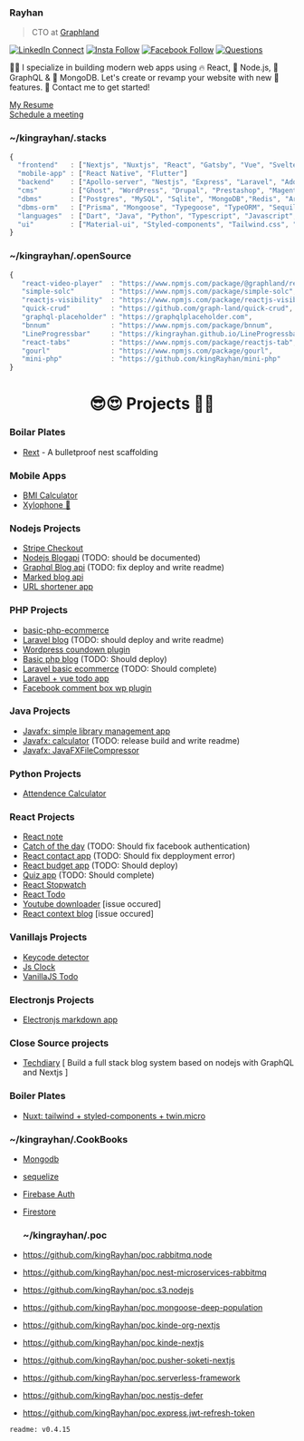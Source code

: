 
### Rayhan

> CTO at [Graphland](https://www.graphland.dev) <br/>

[![LinkedIn Connect](https://img.shields.io/badge/%20-Connect-black?color=14171A&labelColor=212121&logo=linkedin&logoColor=ffffff)](https://www.linkedin.com/in/kingrayhan)   [![Insta Follow](https://img.shields.io/badge/%20-Follow-black?color=14171A&labelColor=d81b60&logo=instagram&logoColor=ffffff)](https://www.instagram.com/king_rayhan)   [![Facebook Follow](https://img.shields.io/badge/%20-Follow-black?color=14171A&labelColor=1976d2&logo=facebook&logoColor=ffffff)](https://www.facebook.com/kingrayhan2) [![Questions](https://img.shields.io/badge/%20-Questions-black?color=14171A&labelColor=fff&logo=stackoverflow&logoColor=0c0d0e26)](https://stackoverflow.com/users/3705299/king-rayhan)


👨‍💻 I specialize in building modern web apps using 🔥 React, 🚀 Node.js, 🔮 GraphQL & 🍃 MongoDB. Let's create or revamp your website with new 🎉 features. 📲 Contact me to get started!

  <a align="bottom" href="https://drive.google.com/file/d/1rYPD28yv2i8Gk9REvw5rzk4_D8LsseUD/view?pli=1" download>My Resume</a> <br />
  <a align="bottom" href="https://cal.com/rayhan-dev/45min" download>Schedule a meeting</a>


### ~/kingrayhan/.stacks

```js
{
  "frontend"   : ["Nextjs", "Nuxtjs", "React", "Gatsby", "Vue", "Svelte", ...more],
  "mobile-app" : ["React Native", "Flutter"]
  "backend"    : ["Apollo-server", "Nestjs", "Express", "Laravel", "Adonisjs", "Django", "Flask"],
  "cms"        : ["Ghost", "WordPress", "Drupal", "Prestashop", "Magento", "kirby", "Strapi", "Contentful", "Shopify", "Netlify-cms"],
  "dbms"       : ["Postgres", "MySQL", "Sqlite", "MongoDB","Redis", "Array 😂"],
  "dbms-orm"   : ["Prisma", "Mongoose", "Typegoose", "TypeORM", "Sequilize", "knex"]
  "languages"  : ["Dart", "Java", "Python", "Typescript", "Javascript", "php", "C", "C++", "Ada"],
  "ui"         : ["Material-ui", "Styled-components", "Tailwind.css", "Bulma" ...more]
}
```

### ~/kingrayhan/.openSource

```js
{
   "react-video-player"  : "https://www.npmjs.com/package/@graphland/react-video-player",
   "simple-solc"         : "https://www.npmjs.com/package/simple-solc",
   "reactjs-visibility"  : "https://www.npmjs.com/package/reactjs-visibility",
   "quick-crud"          : "https://github.com/graph-land/quick-crud",
   "graphql-placeholder" : "https://graphqlplaceholder.com",
   "bnnum"               : "https://www.npmjs.com/package/bnnum",
   "LineProgressbar"     : "https://kingrayhan.github.io/LineProgressbar/data-attrs-demo.html",
   "react-tabs"          : "https://www.npmjs.com/package/reactjs-tab",
   "gourl"               : "https://www.npmjs.com/package/gourl",
   "mini-php"            : "https://github.com/kingRayhan/mini-php"
}
```

<h1 align="center">😎😍 Projects 🥰🤗</h1>

### Boilar Plates
- [Rext](https://github.com/kingRayhan/rexy) - A bulletproof nest scaffolding

### Mobile Apps
- [BMI Calculator](https://github.com/kingRayhan/flutter_bmi_calculator)
- [Xylophone 🎹](https://github.com/kingRayhan/flutter_xylo_phone)

### Nodejs Projects
- [Stripe Checkout](https://github.com/kingRayhan/stripe-checkout)
- [Nodejs Blogapi](https://github.com/kingRayhan/nodeblogapi) (TODO: should be documented)
- [Graphql Blog api](https://github.com/kingRayhan/blog-graphql-server) (TODO: fix deploy and write readme)
- [Marked blog api](https://github.com/kingRayhan/marked-blog)
- [URL shortener app](https://github.com/kingRayhan/node-shortener)

### PHP Projects
- [basic-php-ecommerce](https://github.com/kingRayhan/basic-php-ecommerce)
- [Laravel blog](https://github.com/kingRayhan/larablog) (TODO: should deploy and write readme)
- [Wordpress coundown plugin](https://github.com/kingRayhan/Easy-CountDowner)
- [Basic php blog](https://github.com/kingRayhan/simple-php-blog) (TODO: Should deploy)
- [Laravel basic ecommerce](https://github.com/kingRayhan/lara-ecommerce) (TODO: Should complete)
- [Laravel + vue todo app](https://github.com/kingRayhan/kingtodo)
- [Facebook comment box wp plugin](https://github.com/kingRayhan/Facebook-comment-box)

### Java Projects
- [Javafx: simple library management app](https://github.com/kingRayhan/NSU-Library)
- [Javafx: calculator](https://github.com/kingRayhan/javaCalculator) (TODO: release build and write readme)
- [Javafx: JavaFXFileCompressor](https://github.com/kingRayhan/JavaFXFileCompressor)

### Python Projects
- [Attendence Calculator](https://github.com/kingRayhan/attendance-calculator)

### React Projects
- [React note](https://github.com/kingRayhan/react-note)
- [Catch of the day](https://github.com/kingRayhan/catch-of-the-day) (TODO: Should fix facebook authentication)
- [React contact app](https://github.com/kingRayhan/firecontacts) (TODO: Should fix depployment error)
- [React budget app](https://github.com/kingRayhan/react-budgetapp) (TODO: Should deploy)
- [Quiz app](https://github.com/kingRayhan/react-quizer) (TODO: Should complete)
- [React Stopwatch](https://github.com/kingRayhan/react-stopwatch)
- [React Todo](https://github.com/kingRayhan/react-todo)
- [Youtube downloader](https://github.com/kingRayhan/youtube-downloader-frontend) [issue occured]
- [React context blog](https://github.com/kingRayhan/react-context-blog) [issue occured]

### Vanillajs Projects
- [Keycode detector](https://github.com/kingRayhan/keycode)
- [Js Clock](https://github.com/kingRayhan/js-clock)
- [VanillaJS Todo](https://github.com/kingRayhan/es6-todo)

### Electronjs Projects
- [Electronjs markdown app](https://github.com/kingRayhan/markdownpen)

### Close Source projects
- [Techdiary](https://techdiary.dev) [ Build a full stack blog system based on nodejs with GraphQL and Nextjs ]

### Boiler Plates
- [Nuxt: tailwind + styled-components + twin.micro](https://github.com/kingRayhan/tailwind-with-styled-components-and-nextjs)

### ~/kingrayhan/.CookBooks
- [Mongodb](https://mongoosecookbook.netlify.app/)
- [sequelize](https://sequelize.netlify.app/)
- [Firebase Auth](https://github.com/kingRayhan/fireauth-9-cookbook)
- [Firestore](https://github.com/kingRayhan/firestore-9-cookbook)

  ### ~/kingrayhan/.poc
- https://github.com/kingRayhan/poc.rabbitmq.node
- https://github.com/kingRayhan/poc.nest-microservices-rabbitmq
- https://github.com/kingRayhan/poc.s3.nodejs
- https://github.com/kingRayhan/poc.mongoose-deep-population
- https://github.com/kingRayhan/poc.kinde-org-nextjs
- https://github.com/kingRayhan/poc.kinde-nextjs
- https://github.com/kingRayhan/poc.pusher-soketi-nextjs
- https://github.com/kingRayhan/poc.serverless-framework
- https://github.com/kingRayhan/poc.nestjs-defer
- https://github.com/kingRayhan/poc.express.jwt-refresh-token

```
readme: v0.4.15
```
